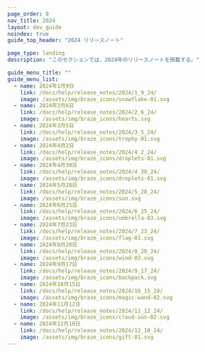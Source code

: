 ```yaml
---
page_order: 0
nav_title: 2024
layout: dev_guide
noindex: true
guide_top_header: "2024 リリースノート"

page_type: landing
description: "このセクションでは、2024年のリリースノートを掲載する。"

guide_menu_title: ""
guide_menu_list:
  - name: 2024年1月9日
    link: /docs/help/release_notes/2024/1_9_24/
    image: /assets/img/braze_icons/snowflake-01.svg
  - name: 2024年2月6日
    link: /docs/help/release_notes/2024/2_6_24/
    image: /assets/img/braze_icons/hearts.svg
  - name: 2024年3月5日
    link: /docs/help/release_notes/2024/3_5_24/
    image: /assets/img/braze_icons/trophy-01.svg
  - name: 2024年4月2日
    link: /docs/help/release_notes/2024/4_2_24/
    image: /assets/img/braze_icons/droplets-01.svg
  - name: 2024年4月30日
    link: /docs/help/release_notes/2024/4_30_24/
    image: /assets/img/braze_icons/droplets-01.svg
  - name: 2024年5月28日
    link: /docs/help/release_notes/2024/5_28_24/
    image: /assets/img/braze_icons/sun.svg
  - name: 2024年6月25日
    link: /docs/help/release_notes/2024/6_25_24/
    image: /assets/img/braze_icons/umbrella-03.svg
  - name: 2024年7月23日
    link: /docs/help/release_notes/2024/7_23_24/
    image: /assets/img/braze_icons/flag-01.svg
  - name: 2024年8月20日
    link: /docs/help/release_notes/2024/8_20_24/
    image: /assets/img/braze_icons/wind-02.svg
  - name: 2024年9月17日
    link: /docs/help/release_notes/2024/9_17_24/
    image: /assets/img/braze_icons/backpack.svg
  - name: 2024年10月15日
    link: /docs/help/release_notes/2024/10_15_24/
    image: /assets/img/braze_icons/magic-wand-02.svg
  - name: 2024年11月12日
    link: /docs/help/release_notes/2024/11_12_24/
    image: /assets/img/braze_icons/cloud-sun-02.svg
  - name: 2024年12月10日
    link: /docs/help/release_notes/2024/12_10_24/
    image: /assets/img/braze_icons/gift-01.svg
---
```

